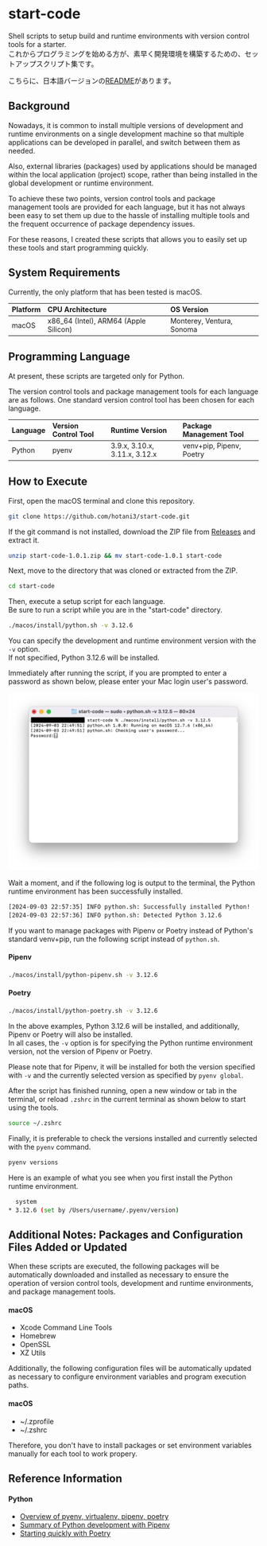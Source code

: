 # start-code
Shell scripts to setup build and runtime environments with version control tools for a starter.  
これからプログラミングを始める方が、素早く開発環境を構築するための、セットアップスクリプト集です。

こちらに、日本語バージョンの[README](./README.md)があります。

## Background
Nowadays, it is common to install multiple versions of development and runtime environments on a single development machine so that multiple applications can be developed in parallel, and switch between them as needed.

Also, external libraries (packages) used by applications should be managed within the local application (project) scope, rather than being installed in the global development or runtime environment.

To achieve these two points, version control tools and package management tools are provided for each language, but it has not always been easy to set them up due to the hassle of installing multiple tools and the frequent occurrence of package dependency issues.

For these reasons, I created these scripts that allows you to easily set up these tools and start programming quickly.

## System Requirements
Currently, the only platform that has been tested is macOS.

| Platform | CPU Architecture | OS Version |
| :--- | :--- | :--- |
| macOS | x86_64 (Intel), ARM64 (Apple Silicon) | Monterey, Ventura, Sonoma |

## Programming Language
At present, these scripts are targeted only for Python.

The version control tools and package management tools for each language are as follows. One standard version control tool has been chosen for each language.

| Language | Version Control Tool | Runtime Version | Package Management Tool |
| :--- | :--- | :--- | :--- |
| Python | pyenv | 3.9.x, 3.10.x, 3.11.x, 3.12.x | venv+pip, Pipenv, Poetry |

## How to Execute
First, open the macOS terminal and clone this repository.
```sh
git clone https://github.com/hotani3/start-code.git
```

If the git command is not installed, download the ZIP file from [Releases](https://github.com/hotani3/start-code/releases) and extract it.
```sh
unzip start-code-1.0.1.zip && mv start-code-1.0.1 start-code
```

Next, move to the directory that was cloned or extracted from the ZIP.
```sh
cd start-code
```

Then, execute a setup script for each language.  
Be sure to run a script while you are in the "start-code" directory.
```sh
./macos/install/python.sh -v 3.12.6
```

You can specify the development and runtime environment version with the `-v` option.  
If not specified, Python 3.12.6 will be installed.

Immediately after running the script, if you are prompted to enter a password as shown below, please enter your Mac login user's password.

<img src="./images/password-prompt.png" width="800px" alt="Password Prompt" />

Wait a moment, and if the following log is output to the terminal, the Python runtime environment has been successfully installed.
```sh
[2024-09-03 22:57:35] INFO python.sh: Successfully installed Python!
[2024-09-03 22:57:36] INFO python.sh: Detected Python 3.12.6
```

If you want to manage packages with Pipenv or Poetry instead of Python's standard venv+pip, run the following script instead of `python.sh`.

#### Pipenv
```sh
./macos/install/python-pipenv.sh -v 3.12.6
```

#### Poetry
```sh
./macos/install/python-poetry.sh -v 3.12.6
```

In the above examples, Python 3.12.6 will be installed, and additionally, Pipenv or Poetry will also be installed.  
In all cases, the `-v` option is for specifying the Python runtime environment version, not the version of Pipenv or Poetry.

Please note that for Pipenv, it will be installed for both the version specified with `-v` and the currently selected version as specified by `pyenv global`.

After the script has finished running, open a new window or tab in the terminal, or reload `.zshrc` in the current terminal as shown below to start using the tools.

```sh
source ~/.zshrc
```

Finally, it is preferable to check the versions installed and currently selected with the `pyenv` command.
```sh
pyenv versions
```

Here is an example of what you see when you first install the Python runtime environment.
```sh
  system
* 3.12.6 (set by /Users/username/.pyenv/version)
```

## Additional Notes: Packages and Configuration Files Added or Updated
When these scripts are executed, the following packages will be automatically downloaded and installed as necessary to ensure the operation of version control tools, development and runtime environments, and package management tools.

#### macOS
- Xcode Command Line Tools
- Homebrew
- OpenSSL
- XZ Utils

Additionally, the following configuration files will be automatically updated as necessary to configure environment variables and program execution paths.

#### macOS
- ~/.zprofile
- ~/.zshrc

Therefore, you don't have to install packages or set environment variables manually for each tool to work propery.

## Reference Information
#### Python
- [Overview of pyenv, virtualenv, pipenv, poetry](https://blog.serverworks.co.jp/pyenv-virtualenv-pipenv-poetry)
- [Summary of Python development with Pipenv](https://qiita.com/y-tsutsu/items/54c10e0b2c6b565c887a)
- [Starting quickly with Poetry](https://qiita.com/ksato9700/items/b893cf1db83605898d8a)